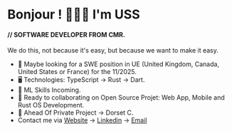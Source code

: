 Bonjour ! 👦🏾🤝 I'm USS
=======================================================================================================================================

#### // SOFTWARE DEVELOPER FROM CMR.
We do this, not because it's easy, but because we want to make it easy.

* 👀 Maybe looking for a SWE position in UE (United Kingdom, Canada, United States or France) for the 11/2025.
* 🖥️ Technologies: TypeScript → Rust → Dart.
* 🌱 ML Skills Incoming.
* 🤝 Ready to collaborating on Open Source Projet: Web App, Mobile and Rust OS Development.
* 🪽 Ahead Of Private Project → Dorset C.
* Contact me via [Website](https://uss-franckmekoulou.web.app/) → [Linkedin](https://www.linkedin.com/in/franck-mekoulou/) → [Email](mailto:franckmekoulou.dev@hotmail.com)


